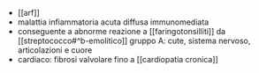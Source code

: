 - [[arf]]
- malattia infiammatoria acuta diffusa immunomediata
- conseguente a abnorme reazione a [[faringotonsilliti]] da [[streptococco#^b-emolitico]] gruppo A: cute, sistema nervoso, articolazioni e cuore
- cardiaco: fibrosi valvolare fino a [[cardiopatia cronica]]